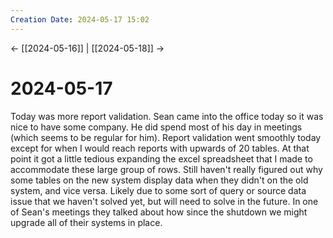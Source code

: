 ```yaml
---
Creation Date: 2024-05-17 15:02
---
```


<- [[2024-05-16]] | [[2024-05-18]]  ->

# 2024-05-17
Today was more report validation. Sean came into the office today so it was nice to have some company. He did spend most of his day in meetings (which seems to be regular for him). Report validation went smoothly today except for when I would reach reports with upwards of 20 tables. At that point it got a little tedious expanding the excel spreadsheet that I made to accommodate these large group of rows. Still haven't really figured out why some tables on the new system display data when they didn't on the old system, and vice versa. Likely due to some sort of query or source data issue that we haven't solved yet, but will need to solve in the future. In one of Sean's meetings they talked about how since the shutdown we might upgrade all of their systems in place.